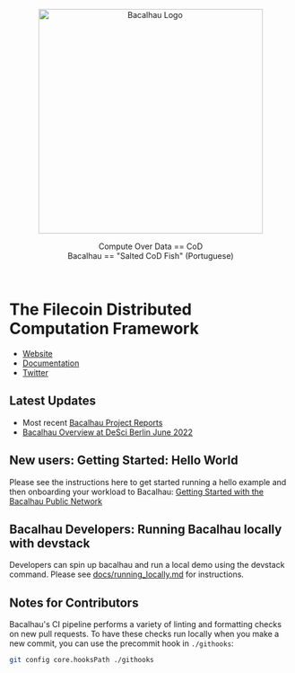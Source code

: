<!-- commenting out until we can fix the image logo [![CircleCI](https://dl.circleci.com/status-badge/img/null/filecoin-project/bacalhau/tree/main.svg?style=svg)](https://dl.circleci.com/status-badge/redirect/null/filecoin-project/bacalhau/tree/main)
-->

<p align="center">
  <img src="docs/images/bacalhau-fish.jpg" alt="Bacalhau Logo" width="400" />
</p>
<p align=center>
  Compute Over Data == CoD
  <br>
  Bacalhau == "Salted CoD Fish" (Portuguese)
</p>
  
<br>

# The Filecoin Distributed Computation Framework  

* [Website](bacalhau.org)
* [Documentation](docs.bacalhau.org)
* [Twitter](https://twitter.com/BacalhauProject)
 
## Latest Updates
* Most recent [Bacalhau Project Reports](https://github.com/filecoin-project/bacalhau/wiki)
* [Bacalhau Overview at DeSci Berlin June 2022](https://www.youtube.com/watch?v=HA8ijt4dzAY)


## New users: Getting Started: Hello World
Please see the instructions here to get started running a hello example and then onboarding your workload to Bacalhau: [Getting Started with the Bacalhau Public Network](https://docs.bacalhau.org/getting-started/installation)


## Bacalhau Developers: Running Bacalhau locally with devstack
Developers can spin up bacalhau and run a local demo using the devstack command. Please see [docs/running_locally.md](docs/running_locally.md) for instructions.


## Notes for Contributors
Bacalhau's CI pipeline performs a variety of linting and formatting checks on new pull requests. To have these checks run locally when you make a new commit, you can use the precommit hook in `./githooks`:

```bash
git config core.hooksPath ./githooks
```
